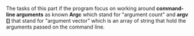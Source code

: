 The tasks of this part if the program focus on working around **command-line arguments** as known 
**Argc** which stand for "argument count" and **argv []** that stand for "argument vector" which is an
array of string that hold the arguments passed on the command line.
